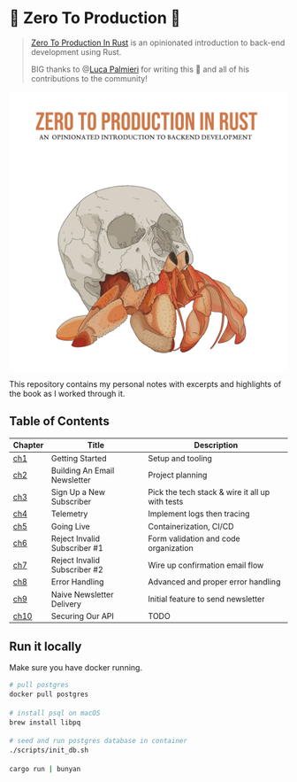# 🦀 Zero To Production 🚀

> [Zero To Production In Rust](https://zero2prod.com) is an opinionated introduction to back-end development using Rust.
>
> BIG thanks to @[Luca Palmieri](https://github.com/LukeMathWalker) for writing this 📕 and all of his contributions to the community!

![book cover](./assets/book_cover.png)

This repository contains my personal notes with excerpts and highlights of the book as I worked through it.

## Table of Contents

| Chapter                 | Title                        | Description                                     |
| ----------------------- | ---------------------------- | ----------------------------------------------- |
| [ch1](./docs/ch_01.md)  | Getting Started              | Setup and tooling                               |
| [ch2](./docs/ch_02.md)  | Building An Email Newsletter | Project planning                                |
| [ch3](./docs/ch_03.md)  | Sign Up a New Subscriber     | Pick the tech stack & wire it all up with tests |
| [ch4](./docs/ch_04.md)  | Telemetry                    | Implement logs then tracing                     |
| [ch5](./docs/ch_05.md)  | Going Live                   | Containerization, CI/CD                         |
| [ch6](./docs/ch_06.md)  | Reject Invalid Subscriber #1 | Form validation and code organization           |
| [ch7](./docs/ch_07.md)  | Reject Invalid Subscriber #2 | Wire up confirmation email flow                 |
| [ch8](./docs/ch_08.md)  | Error Handling               | Advanced and proper error handling              |
| [ch9](./docs/ch_09.md)  | Naive Newsletter Delivery    | Initial feature to send newsletter              |
| [ch10](./docs/ch_10.md) | Securing Our API             | TODO                                            |

## Run it locally

Make sure you have docker running.

```sh
# pull postgres
docker pull postgres

# install psql on macOS
brew install libpq

# seed and run postgres database in container
./scripts/init_db.sh

cargo run | bunyan
```
